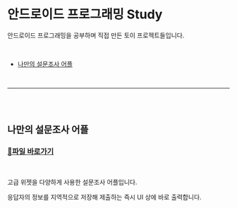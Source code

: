 # 안드로이드 프로그래밍 Study

안드로이드 프로그래밍을 공부하며 직접 만든 토이 프로젝트들입니다.

</br>

* [나만의 설문조사 어플](#나만의-설문조사-어플)

</br>

-------------------

</br></br>

## 나만의 설문조사 어플

### [🔗파일 바로가기](https://github.com/SeoJH27/JH_SurveyApp, "SeoJH27/JH_SurveyApp") 

</br>

고급 위젯을 다양하게 사용한 설문조사 어플입니다.

응답자의 정보를 지역적으로 저장해 제출하는 즉시 UI 상에 바로 출력합니다.
